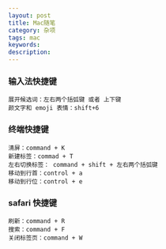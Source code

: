 ```yaml
---
layout: post
title: Mac随笔
category: 杂项
tags: mac
keywords:
description:
---
```


### 输入法快捷键

    展开候选词：左右两个括弧键 或者 上下键
    颜文字和 emoji 表情：shift+6

### 终端快捷键

    清屏：command + K
    新建标签：commad + T
    左右切换标签： command + shift + 左右两个括弧键
    移动到行首：control + a
    移动到行位：control + e

### safari 快捷键

    刷新：command + R
    搜索：command + F
    关闭标签页：command + W
